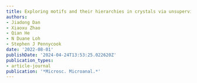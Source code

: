 ```yaml
---
title: Exploring motifs and their hierarchies in crystals via unsupervised learning
authors:
- Jiadong Dan
- Xiaoxu Zhao
- Qian He
- N Duane Loh
- Stephen J Pennycook
date: '2022-08-01'
publishDate: '2024-04-24T13:53:25.022620Z'
publication_types:
- article-journal
publication: '*Microsc. Microanal.*'
---
```

